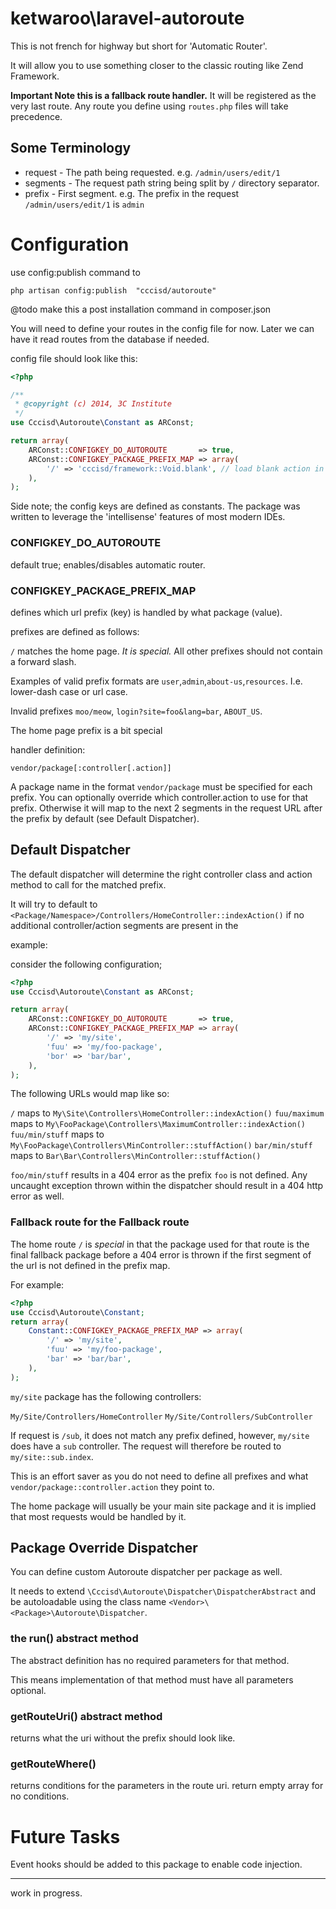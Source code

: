 ketwaroo\laravel-autoroute
================


This is not french for highway but short for 'Automatic Router'.

It will allow you to use something closer to the classic routing like Zend Framework.

**Important Note this is a fallback route handler.** It will be registered as the very last route. Any route you define using `routes.php` files will take precedence.



## Some Terminology

 * request - The path being requested. e.g. `/admin/users/edit/1`
 * segments - The request path string being split by `/` directory separator.
 * prefix - First segment. e.g. The prefix in the request `/admin/users/edit/1` is `admin`

# Configuration

use config:publish command to

`php artisan config:publish  "cccisd/autoroute"`

@todo make this a post installation command in composer.json

You will need to define your routes in the config file for now.
Later we can have it read routes from the database if needed.

config file should look like this:

```php
<?php

/**
 * @copyright (c) 2014, 3C Institute
 */
use Cccisd\Autoroute\Constant as ARConst;

return array(
    ARConst::CONFIGKEY_DO_AUTOROUTE       => true,
    ARConst::CONFIGKEY_PACKAGE_PREFIX_MAP => array(
        '/' => 'cccisd/framework::Void.blank', // load blank action in void controller.
    ),
);

```

Side note; the config keys are defined as constants. The package was written to leverage the 'intellisense'
features of most modern IDEs.


### CONFIGKEY_DO_AUTOROUTE

default true; enables/disables automatic router.

### CONFIGKEY_PACKAGE_PREFIX_MAP

defines which url prefix (key) is handled by what package (value).

prefixes are defined as follows:
	
`/` matches the home page. *It is special.* All other prefixes should not contain a forward slash.

Examples of valid prefix formats are `user`,`admin`,`about-us`,`resources`.
I.e. lower-dash case or url case.

Invalid prefixes `moo/meow`, `login?site=foo&lang=bar`, `ABOUT_US`.

The home page prefix is a bit special

handler definition:

`vendor/package[:controller[.action]]`

A package name in the format `vendor/package` must be specified for each prefix.
You can optionally override which controller.action to use for that prefix.
Otherwise it will map to the next 2 segments in the request URL after the prefix
by default (see Default Dispatcher).


## Default Dispatcher


The default dispatcher will determine the right controller class and action method
to call for the matched prefix.

It will try to default to `<Package/Namespace>/Controllers/HomeController::indexAction()`
if no additional controller/action segments are present in the 

example:

consider the following configuration;

```php
<?php
use Cccisd\Autoroute\Constant as ARConst;

return array(
    ARConst::CONFIGKEY_DO_AUTOROUTE       => true,
    ARConst::CONFIGKEY_PACKAGE_PREFIX_MAP => array(
        '/' => 'my/site',
        'fuu' => 'my/foo-package',
        'bor' => 'bar/bar',
    ),
);

```
The following URLs would map like so:

`/` maps to `My\Site\Controllers\HomeController::indexAction()`
`fuu/maximum` maps to `My\FooPackage\Controllers\MaximumController::indexAction()`
`fuu/min/stuff` maps to `My\FooPackage\Controllers\MinController::stuffAction()`
`bar/min/stuff` maps to `Bar\Bar\Controllers\MinController::stuffAction()`

`foo/min/stuff` results in a 404 error as the prefix `foo` is not defined. Any uncaught
exception thrown within the dispatcher should result in a 404 http error as well.


### Fallback route for the Fallback route

The home route `/` is *special* in that the package used for that route is the final
fallback package before a 404 error is thrown if the first segment of the url is not
defined in the prefix map.

For example:

```php
<?php
use Cccisd\Autoroute\Constant;
return array(
    Constant::CONFIGKEY_PACKAGE_PREFIX_MAP => array(
        '/' => 'my/site',
        'fuu' => 'my/foo-package',
        'bar' => 'bar/bar',
    ),
);

```

`my/site` package has the following controllers:

`My/Site/Controllers/HomeController`
`My/Site/Controllers/SubController`

If request is `/sub`, it does not match any prefix defined, however, `my/site` does have
a `sub` controller. The request will therefore be routed to `my/site::sub.index`.

This is an effort saver as you do not need to define all prefixes and what 
`vendor/package::controller.action` they point to.

The home package will usually be your main site package and it is implied that most
requests would be handled by it.


## Package Override Dispatcher

You can define custom Autoroute dispatcher per package as well.

It needs to extend `\Cccisd\Autoroute\Dispatcher\DispatcherAbstract` and be autoloadable
using the class name `<Vendor>\<Package>\Autoroute\Dispatcher`.


### the run() abstract method

The abstract definition has no required parameters for that method.

This means implementation of that method must have all parameters optional.

### getRouteUri() abstract method

returns what the uri without the prefix should look like.

### getRouteWhere()

returns conditions for the parameters in the route uri. return empty array for no conditions.


# Future Tasks

Event hooks should be added to this package to enable code injection.

----
work in progress.


